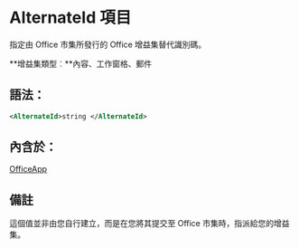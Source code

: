 
# AlternateId 項目
指定由 Office 市集所發行的 Office 增益集替代識別碼。

 **增益集類型︰**內容、工作窗格、郵件


## 語法：


```XML
<AlternateId>string </AlternateId>
```


## 內含於：

[OfficeApp](../../reference/manifest/officeapp.md)


## 備註

這個值並非由您自行建立，而是在您將其提交至 Office 市集時，指派給您的增益集。

